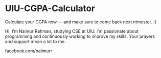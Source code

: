# UIU-CGPA-Calculator
Calculate your CGPA now — and make sure to come back next trimester. ;)

Hi, I’m Naimur Rahman, studying CSE at UIU.
I’m passionate about programming and continuously working to improve my skills.
Your prayers and support mean a lot to me.


facebook.com/naiimurr


